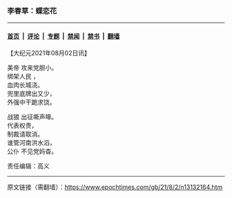 ### 李春草：蝶恋花

---

#### [首页](../../../..?n13132164) &nbsp;|&nbsp; [评论](../../../../../epoch-comment?n13132164) &nbsp;|&nbsp; [专题](../../../../../epoch-special?n13132164) &nbsp;|&nbsp; [禁闻](../../../../../epoch-news?n13132164) &nbsp;|&nbsp; [禁书](../../../../../books?n13132164) &nbsp;|&nbsp; [翻墙](https://github.com/gfw-breaker/nogfw/blob/master/README.md?n13132164)


<div class="post_content" id="artbody" itemprop="articleBody">
 <!-- article content begin -->
 <p>
  【大纪元2021年08月02日讯】
 </p>
 <p>
  <ok href="https://www.epochtimes.com/gb/tag/%E7%BE%8E%E5%B8%9D.html">
   美帝
  </ok>
  攻来党胆小。
  <br/>
  <ok href="https://www.epochtimes.com/gb/tag/%E7%BB%91%E6%9E%B6%E4%BA%BA%E6%B0%91.html">
   绑架人民
  </ok>
  ，
  <br/>
  血肉长城浇。
  <br/>
  兜里底牌出又少，
  <br/>
  外强中干跪求饶。
 </p>
 <p>
  <ok href="https://www.epochtimes.com/gb/tag/%E6%88%98%E7%8B%BC.html">
   战狼
  </ok>
  出征嘶声嗥。
  <br/>
  代表权贵，
  <br/>
  制裁请取消。
  <br/>
  谁管河南洪水滔，
  <br/>
  <ok href="https://www.epochtimes.com/gb/tag/%E5%85%AC%E4%BB%86.html">
   公仆
  </ok>
  不见党妈杳。
 </p>
 <p>
  责任编辑：高义
 </p>
 <!-- article content end -->
 <div id="below_article_ad">
 </div>
</div>


---

原文链接（需翻墙）：https://www.epochtimes.com/gb/21/8/2/n13132164.htm